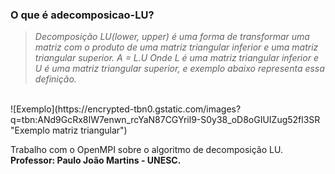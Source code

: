 ### O que é adecomposicao-LU?

   >*Decomposição LU(lower, upper) é uma forma de transformar uma matriz
   com o produto de uma matriz triangular inferior e uma matriz triangular superior.
                                                   *A = L.U*
   Onde L é uma matriz triangular inferior e U é uma matriz triangular superior,
   e exemplo abaixo representa essa definição.* 
   <br/>
![Exemplo](https://encrypted-tbn0.gstatic.com/images?q=tbn:ANd9GcRx8IW7enwn_rcYaN87CGYril9-S0y38_oD8oGIUIZug52fl3SR "Exemplo matriz triangular")
<br/>

   Trabalho com o OpenMPI sobre o algoritmo de decomposição LU.
   **Professor: Paulo João Martins - UNESC.**
 
